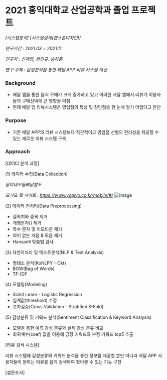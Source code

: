 # 2021 홍익대학교 산업공학과 졸업 프로젝트
*[시스템분석]*
*[시스템설계(캡스톤디자인)]*

*연구기간 : 2021.03 ~ 2021.11*

*연구자 : 신재영, 한진규, 송하준*

*연구 주제 : 감성분석을 통한 배달 APP 리뷰 시스템 개선*

### Background

- 배달 앱을 통한 음식 구매가 크게 증가하고 있고 이러한 배달 앱에서 리뷰가 이용자들의 구매선택에 큰 영향을 미침
- 현재 배달 앱 리뷰시스템은 영업점의 특성 및 장단점을 한 눈에 알기 어렵다고 판단 

### Purpose

- 기존 배달 APP의 리뷰 시스템보다 직관적이고 영업점 선별의 편리성을 제공할 수 있는 새로운 리뷰 시스템 구축

### Approach

[데이터 분석 과정]

(1) 데이터 수집(Data Collection)

*웅이네오돌뼈닭발도*

*요기요 웹 사이트 : https://www.yogiyo.co.kr/mobile/#/*
![image](https://user-images.githubusercontent.com/87981867/144852595-a7e0d940-4647-4d8c-b6c9-6069be83d302.png)

(2) 데이터 전처리(Data Preprocessing)

- 결측치와 중복 제거
- 개행문자(\) 제거
- 특수 문자 및 이모티콘 제거
- 의미 없는 자음 & 모음 제거
- Hanspell 맞춤법 검사

(3) 자연어처리 및 텍스트분석(NLP & Text Analysis)

- 형태소 분석(KoNLPY - Okt)
- BOW(Bag of Words)
- TF-IDF

(4) 모델링(Modeling)

- Scikit Learn - Logistic Regression
- 임계값(threshold) 수정
- 교차검증(Cross Validation - Stratified K-Fold)

(5) 감성분류 및 키워드 분석(Sentiment Classification & Keyword Analysis)

- 모델을 통한 예측 감성 분류와 실제 감성 분류 비교
- 회귀계수(coef) 값을 이용해 긍정 키워드와 부정 키워드 top5 추출

[리뷰 검색 시스템]

리뷰 시스템에 감성분류와 키워드 분석을 통한 정보를 제공할 뿐만 아니라 배달 APP 사용자들이 원하는 리뷰를 쉽게 검색하여 찾아볼 수 있는 기능 구현

[설문조사]
